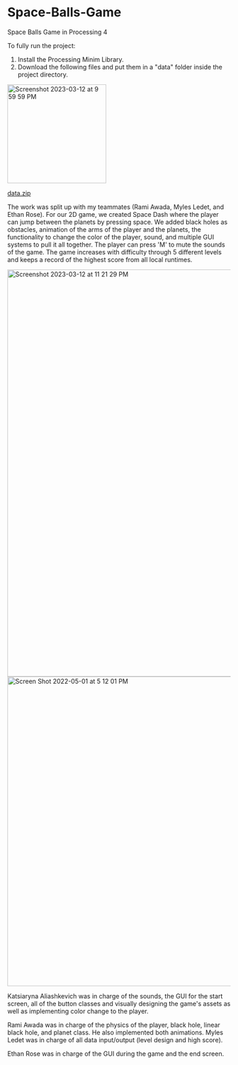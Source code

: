 # Space-Balls-Game
Space Balls Game in Processing 4

To fully run the project:

1. Install the Processing Minim Library.
2. Download the following files and put them in a "data" folder inside the project directory.

<img width="223" alt="Screenshot 2023-03-12 at 9 59 59 PM" src="https://user-images.githubusercontent.com/113384816/224598320-8ffca0b6-4fe3-4b45-9ea2-5369f8c974b5.png">

[data.zip](https://github.com/cyberkatrina/Space-Balls-Game/files/10953113/data.zip)

The work was split up with my teammates (Rami Awada, Myles Ledet, and Ethan Rose). For our 2D game, we created Space Dash where the player can jump between the planets by pressing space. We added black holes as obstacles, animation of the arms of the player and the planets, the functionality to change the color of the player, sound, and multiple GUI systems to pull it all together. The player can press 'M' to mute the sounds of the game. The game increases with difficulty through 5 different levels and keeps a record of the highest score from all local runtimes.

<img width="919" alt="Screenshot 2023-03-12 at 11 21 29 PM" src="https://user-images.githubusercontent.com/113384816/224608053-7c0f82d2-549e-42b2-8ad9-12cf434f25c8.png">

<img width="699" alt="Screen Shot 2022-05-01 at 5 12 01 PM" src="https://user-images.githubusercontent.com/113384816/233719487-b52dc923-7e15-4599-8a56-b09aa34f67ff.png">

Katsiaryna Aliashkevich was in charge of the sounds, the GUI for the start screen, all of the button classes and visually designing the game's assets as well as implementing color change to the player. 

Rami Awada was in charge of the physics of the player, black hole, linear black hole, and planet class. He also implemented both animations. Myles Ledet was in charge of all data input/output (level design and high score). 

Ethan Rose was in charge of the GUI during the game and the end screen.
